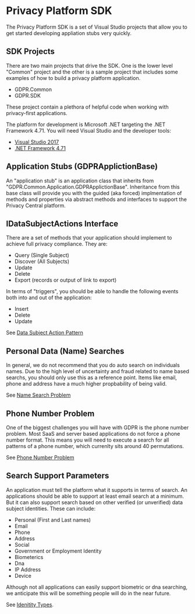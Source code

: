 # Privacy Platform SDK

The Privacy Platform SDK is a set of Visual Studio projects that allow you to get started developing appliation stubs very quickly.

##  SDK Projects

There are two main projects that drive the SDK.  One is the lower level "Common" project and the other is a sample project that includes some examples of how to build a privacy platform application.

-   GDPR.Common
-   GDPR.SDK

These project contain a plethora of helpful code when working with privacy-first applications.

The platform for development is Microsoft .NET targeting the .NET Framework 4.71.  You will need Visual Studio and the developer tools:

-   [Visual Studio 2017]()
-   [.NET Framework 4.71](https://dotnet.microsoft.com/download/visual-studio-sdks?utm_source=getdotnetsdk&utm_medium=referral)

##  Application Stubs (GDPRApplictionBase)

An "application stub" is an application class that inherits from "GDPR.Common.Application.GDPRApplictionBase".  Inheritance from this base class will provide you with the guided (aka forced) implmentation of methods and properties via abstract methods and interfaces to support the Privacy Central platform.

##  IDataSubjectActions Interface

There are a set of methods that your application should implement to achieve full privacy compliance.  They are:

-   Query (Single Subject)
-   Discover (All Subjects)
-   Update
-   Delete
-   Export (records or output of link to export)

In terms of "triggers", you should be able to handle the following events both into and out of the application:

-   Insert
-   Delete
-   Update

See [Data Subject Action Pattern](DataSubjectActionPattern.md)

##  Personal Data (Name) Searches

In general, we do not recommend that you do auto search on individuals names.  Due to the high level of uncertainty and fraud related to name based searchs, you should only use this as a reference point.  Items like email, phone and address have a much higher propbability of being valid.

See [Name Search Problem](NameSearch.md)

##  Phone Number Problem

One of the biggest challenges you will have with GDPR is the phone number problem.  Most SaaS and server based applications do not force a phone number format.  This means you will need to execute a search for all patterns of a phone number, which currenlty sits around 40 permutations.

See [Phone Number Problem](PhoneNumberProblem.md)

##  Search Support Parameters

An application must tell the platform what it supports in terms of search. An applications should be able to support at least email search at a minimum.  But it can also support search based on other verified (or unverified) data subject identities.  These can include:

-   Personal (First and Last names)
-   Email
-   Phone
-   Address
-   Social
-   Government or Employment Identity
-   Biometerics
-   Dna
-   IP Address
-   Device

Although not all applications can easily support biometric or dna searching, we anticipate this will be something people will do in the near future.

See [Idenitity Types](IdentityTypes.md).